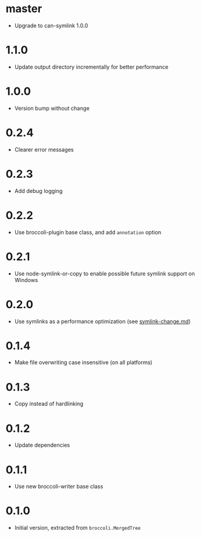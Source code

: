 # master

* Upgrade to can-symlink 1.0.0

# 1.1.0

* Update output directory incrementally for better performance

# 1.0.0

* Version bump without change

# 0.2.4

* Clearer error messages

# 0.2.3

* Add debug logging

# 0.2.2

* Use broccoli-plugin base class, and add `annotation` option

# 0.2.1

* Use node-symlink-or-copy to enable possible future symlink support on Windows

# 0.2.0

* Use symlinks as a performance optimization (see
  [symlink-change.md](https://github.com/broccolijs/broccoli/blob/master/docs/symlink-change.md))

# 0.1.4

* Make file overwriting case insensitive (on all platforms)

# 0.1.3

* Copy instead of hardlinking

# 0.1.2

* Update dependencies

# 0.1.1

* Use new broccoli-writer base class

# 0.1.0

* Initial version, extracted from `broccoli.MergedTree`
